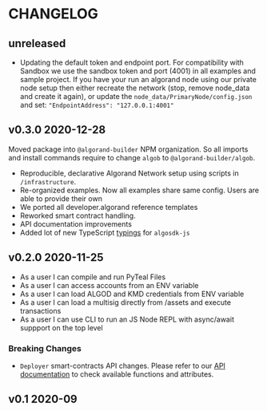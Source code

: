 # CHANGELOG

## unreleased

+ Updating the default token and endpoint port. For compatibility with Sandbox we use the sandbox token and port (4001) in all examples and sample project. If you have your run an algorand node using our private node setup then either recreate the network (stop, remove node_data and create it again), or update the `node_data/PrimaryNode/config.json` and set: `"EndpointAddress": "127.0.0.1:4001"`


## v0.3.0 2020-12-28

Moved package into `@algorand-builder` NPM organization. So all imports and install commands require to change `algob` to `@algorand-builder/algob`.

* Reproducible, declarative Algorand Network setup using scripts in `/infrastructure`.
* Re-organized examples. Now all examples share same config. Users are able to provide their own
* We ported all developer.algorand reference templates
* Reworked smart contract handling.
* API documentation improvements
* Added lot of new TypeScript [typings](https://github.com/scale-it/algorand-builder/tree/master/packages/types-algosdk) for `algosdk-js`

## v0.2.0 2020-11-25

* As a user I can compile and run PyTeal Files
* As a user I can access accounts from an ENV variable
* As a user I can load ALGOD and KMD credentials from ENV variable
* As a user I can load a multisig directly from /assets and execute transactions
* As a user I can use CLI to run an JS Node REPL with async/await suppport on the top level

### Breaking Changes

* `Deployer` smart-contracts API changes. Please refer to our [API documentation](https://scale-it.github.io/algorand-builder/interfaces/_types_.algobdeployer.html) to check available functions and attributes.


## v0.1 2020-09
